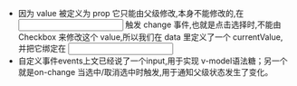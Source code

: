 - 因为 value 被定义为 prop 它只能由父级修改,本身不能修改的,在 <input> 触发 change 事件,也就是点击选择时,不能由 Checkbox 来修改这个 value,所以我们在 data 里定义了一个 currentValue,并把它绑定在 <input :checked="currentValue">
- 自定义事件events上文已经说了一个input,用于实现 v-model语法糖；另一个就是on-change 当选中/取消选中时触发,用于通知父级状态发生了变化。
